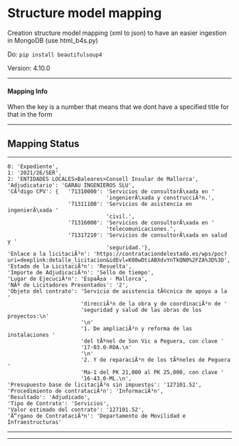 # **Structure model mapping**
Creation structure model mapping (xml to json) to have an easier ingestion in MongoDB
(use html_b4s.py)

Do:
`pip install beautifulsoup4`

Version: 4.10.0

---------------------

#### Mapping Info

When the key is a number that means that we dont have a specified title for that in the form

---------------------

## Mapping Status

---------------------
    0: 'Expediente',
    1: '2021/26/SER',
    2: 'ENTIDADES LOCALES>Baleares>Consell Insular de Mallorca',
    'Adjudicatario': 'GARAU INGENIEROS SLU',
    'CÃ³digo CPV': {   '71310000': 'Servicios de consultorÃ\xada en '
                                   'ingenierÃ\xada y construcciÃ³n.',
                       '71311100': 'Servicios de asistencia en ingenierÃ\xada '
                                   'civil.',
                       '71316000': 'Servicios de consultorÃ\xada en '
                                   'telecomunicaciones.',
                       '71317210': 'Servicios de consultorÃ\xada en salud y '
                                   'seguridad.'},
    'Enlace a la licitaciÃ³n': 'https://contrataciondelestado.es/wps/poc?uri=deeplink:detalle_licitacion&idEvl=K08wDtiABXdvYnTkQN0%2FZA%3D%3D',
    'Estado de la LicitaciÃ³n': 'Resuelta',
    'Importe de AdjudicaciÃ³n': 'Sello de tiempo',
    'Lugar de EjecuciÃ³n': 'EspaÃ±a - Mallorca',
    'NÂº de Licitadores Presentados': '2',
    'Objeto del contrato': 'Servicio de asistencia tÃ©cnica de apoyo a la '
                           'direcciÃ³n de la obra y de coordinaciÃ³n de '
                           'seguridad y salud de las obras de los proyectos:\n'
                           '\n'
                           '1. De ampliaciÃ³n y reforma de las instalaciones '
                           'del tÃºnel de Son Vic a Peguera, con clave '
                           '17-03.0-ROA.\n'
                           '\n'
                           '2. Y de reparaciÃ³n de los tÃºneles de Peguera '
                           'Ma-1 del PK 21,000 al PK 25,000, con clave '
                           '16-43.0-ML.\n',
    'Presupuesto base de licitaciÃ³n sin impuestos': '127101.52',
    'Procedimiento de contrataciÃ³n': 'InformaciÃ³n',
    'Resultado': 'Adjudicado',
    'Tipo de Contrato': 'Servicios',
    'Valor estimado del contrato': '127101.52',
    'Ã“rgano de ContrataciÃ³n': 'Departamento de Movilidad e Infraestructuras'
---------------------



    
---------------------
